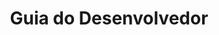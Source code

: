 ---
title: "Guia do Desenvolvedor"
url: /pt/python-net/guia-do-desenvolvedor/
weight: 20
type: docs
---